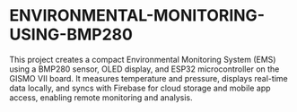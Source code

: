 # ENVIRONMENTAL-MONITORING-USING-BMP280
This project creates a compact Environmental Monitoring System (EMS) using a BMP280 sensor, OLED display, and ESP32 microcontroller on the GISMO VII board. It measures temperature and pressure, displays real-time data locally, and syncs with Firebase for cloud storage and mobile app access, enabling remote monitoring and analysis.
